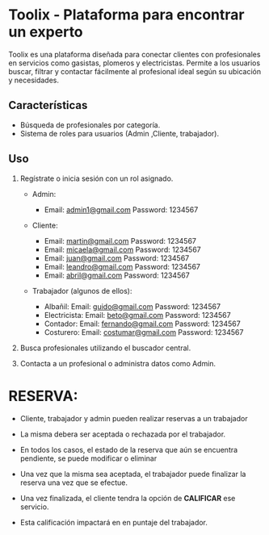 # Toolix - Plataforma para encontrar un experto

 Toolix es una plataforma diseñada para conectar clientes con profesionales en servicios como gasistas, plomeros y electricistas. Permite a los usuarios buscar, filtrar y contactar fácilmente al profesional ideal según su ubicación y necesidades.

## Características
- Búsqueda de profesionales por categoría.
- Sistema de roles para usuarios (Admin ,Cliente, trabajador).

## Uso
1. Regístrate o inicia sesión con un rol asignado.
    - Admin: 
        - Email: admin1@gmail.com Password: 1234567
    
    - Cliente:
        - Email: martin@gmail.com Password: 1234567
        - Email: micaela@gmail.com Password: 1234567
        - Email: juan@gmail.com Password: 1234567
        - Email: leandro@gmail.com Password: 1234567
        - Email: abril@gmail.com Password: 1234567


    - Trabajador (algunos de ellos):
        - Albañil: Email: guido@gmail.com Password: 1234567
        - Electricista: Email: beto@gmail.com Password: 1234567
        - Contador: Email: fernando@gmail.com Password: 1234567
        - Costurero: Email: costumar@gmail.com Password: 1234567
        
 
2. Busca profesionales utilizando el buscador central.
3. Contacta a un profesional o administra datos como Admin.

# RESERVA:
- Cliente, trabajador y admin pueden realizar reservas a un trabajador

- La misma debera ser aceptada o rechazada por el trabajador. 

- En todos los casos, el estado de la reserva que aún se encuentra pendiente, se puede modificar o eliminar 

- Una vez que la misma sea aceptada, el trabajador puede finalizar la reserva una vez que se efectue.

- Una vez finalizada, el cliente tendra la opción de **CALIFICAR** ese servicio.

- Esta calificación impactará en en puntaje del trabajador.
